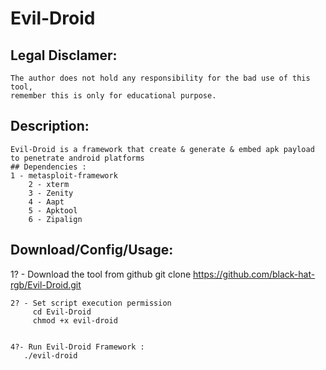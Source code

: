 # Evil-Droid
## Legal Disclamer:
    The author does not hold any responsibility for the bad use of this tool,
    remember this is only for educational purpose.

## Description:
    Evil-Droid is a framework that create & generate & embed apk payload to penetrate android platforms
    ## Dependencies :
    1 - metasploit-framework
        2 - xterm
        3 - Zenity
        4 - Aapt
        5 - Apktool
        6 - Zipalign

## Download/Config/Usage:
1? - Download the tool from github
         git clone https://github.com/black-hat-rgb/Evil-Droid.git

    2? - Set script execution permission
         cd Evil-Droid
         chmod +x evil-droid


    4?- Run Evil-Droid Framework :
       ./evil-droid
